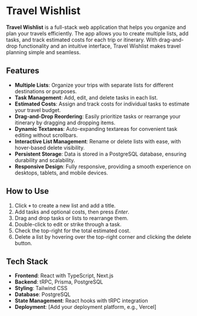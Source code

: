 # Travel Wishlist

**Travel Wishlist** is a full-stack web application that helps you organize and plan your travels efficiently. The app allows you to create multiple lists, add tasks, and track estimated costs for each trip or itinerary. With drag-and-drop functionality and an intuitive interface, Travel Wishlist makes travel planning simple and seamless.

## Features
- **Multiple Lists**: Organize your trips with separate lists for different destinations or purposes.
- **Task Management**: Add, edit, and delete tasks in each list.
- **Estimated Costs**: Assign and track costs for individual tasks to estimate your travel budget.
- **Drag-and-Drop Reordering**: Easily prioritize tasks or rearrange your itinerary by dragging and dropping items.
- **Dynamic Textareas**: Auto-expanding textareas for convenient task editing without scrollbars.
- **Interactive List Management**: Rename or delete lists with ease, with hover-based delete visibility.
- **Persistent Storage**: Data is stored in a PostgreSQL database, ensuring durability and scalability.
- **Responsive Design**: Fully responsive, providing a smooth experience on desktops, tablets, and mobile devices.

## How to Use
1. Click **`+`** to create a new list and add a title.
2. Add tasks and optional costs, then press *Enter*.
3. Drag and drop tasks or lists to rearrange them.
4. Double-click to edit or strike through a task.
5. Check the top-right for the total estimated cost.
6. Delete a list by hovering over the top-right corner and clicking the delete button.

## Tech Stack
- **Frontend**: React with TypeScript, Next.js
- **Backend**: tRPC, Prisma, PostgreSQL
- **Styling**: Tailwind CSS
- **Database**: PostgreSQL
- **State Management**: React hooks with tRPC integration
- **Deployment**: [Add your deployment platform, e.g., Vercel]

